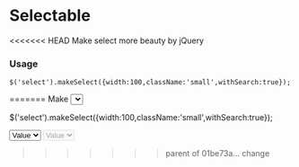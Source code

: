 # Selectable

<<<<<<< HEAD
Make select more beauty by jQuery

### Usage

```
$('select').makeSelect({width:100,className:'small',withSearch:true});
```
=======
Make <select> more beauty by jQuery

$('select').makeSelect({width:100,className:'small',withSearch:true});

<select data-width="100">
	<option value="1">Value</option>
</select>

<select data-width="100" disabled>
	<option value="1">Value</option>
</select>

>>>>>>> parent of 01be73a... change
